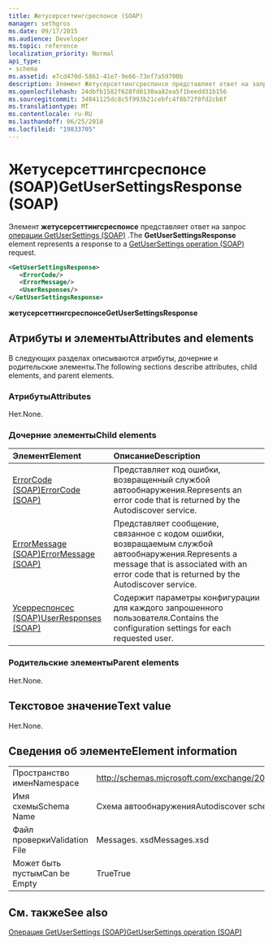 ```yaml
---
title: Жетусерсеттингсреспонсе (SOAP)
manager: sethgros
ms.date: 09/17/2015
ms.audience: Developer
ms.topic: reference
localization_priority: Normal
api_type:
- schema
ms.assetid: e7cd470d-5861-41e7-9e66-73ef7a59700b
description: Элемент Жетусерсеттингсреспонсе представляет ответ на запрос операции GetUserSettings (SOAP).
ms.openlocfilehash: 24dbfb1582f628fd0130aa82ea5f1beedd31b156
ms.sourcegitcommit: 34041125dc8c5f993b21cebfc4f8b72f0fd2cb6f
ms.translationtype: MT
ms.contentlocale: ru-RU
ms.lasthandoff: 06/25/2018
ms.locfileid: "19833705"
---
```

# <a name="getusersettingsresponse-soap"></a><span data-ttu-id="3d34a-103">Жетусерсеттингсреспонсе (SOAP)</span><span class="sxs-lookup"><span data-stu-id="3d34a-103">GetUserSettingsResponse (SOAP)</span></span>

<span data-ttu-id="3d34a-104">Элемент **жетусерсеттингсреспонсе** представляет ответ на запрос [операции GetUserSettings (SOAP)](getusersettings-operation-soap.md) .</span><span class="sxs-lookup"><span data-stu-id="3d34a-104">The **GetUserSettingsResponse** element represents a response to a [GetUserSettings operation (SOAP)](getusersettings-operation-soap.md) request.</span></span> 
  
```XML
<GetUserSettingsResponse>
   <ErrorCode/>
   <ErrorMessage/>
   <UserResponses/>
</GetUserSettingsResponse>
```

 <span data-ttu-id="3d34a-105">**жетусерсеттингсреспонсе**</span><span class="sxs-lookup"><span data-stu-id="3d34a-105">**GetUserSettingsResponse**</span></span>
## <a name="attributes-and-elements"></a><span data-ttu-id="3d34a-106">Атрибуты и элементы</span><span class="sxs-lookup"><span data-stu-id="3d34a-106">Attributes and elements</span></span>

<span data-ttu-id="3d34a-107">В следующих разделах описываются атрибуты, дочерние и родительские элементы.</span><span class="sxs-lookup"><span data-stu-id="3d34a-107">The following sections describe attributes, child elements, and parent elements.</span></span>
  
### <a name="attributes"></a><span data-ttu-id="3d34a-108">Атрибуты</span><span class="sxs-lookup"><span data-stu-id="3d34a-108">Attributes</span></span>

<span data-ttu-id="3d34a-109">Нет.</span><span class="sxs-lookup"><span data-stu-id="3d34a-109">None.</span></span>
  
### <a name="child-elements"></a><span data-ttu-id="3d34a-110">Дочерние элементы</span><span class="sxs-lookup"><span data-stu-id="3d34a-110">Child elements</span></span>

|<span data-ttu-id="3d34a-111">**Элемент**</span><span class="sxs-lookup"><span data-stu-id="3d34a-111">**Element**</span></span>|<span data-ttu-id="3d34a-112">**Описание**</span><span class="sxs-lookup"><span data-stu-id="3d34a-112">**Description**</span></span>|
|:-----|:-----|
|[<span data-ttu-id="3d34a-113">ErrorCode (SOAP)</span><span class="sxs-lookup"><span data-stu-id="3d34a-113">ErrorCode (SOAP)</span></span>](errorcode-soap.md) <br/> |<span data-ttu-id="3d34a-114">Представляет код ошибки, возвращенный службой автообнаружения.</span><span class="sxs-lookup"><span data-stu-id="3d34a-114">Represents an error code that is returned by the Autodiscover service.</span></span>  <br/> |
|[<span data-ttu-id="3d34a-115">ErrorMessage (SOAP)</span><span class="sxs-lookup"><span data-stu-id="3d34a-115">ErrorMessage (SOAP)</span></span>](errormessage-soap.md) <br/> |<span data-ttu-id="3d34a-116">Представляет сообщение, связанное с кодом ошибки, возвращаемым службой автообнаружения.</span><span class="sxs-lookup"><span data-stu-id="3d34a-116">Represents a message that is associated with an error code that is returned by the Autodiscover service.</span></span>  <br/> |
|[<span data-ttu-id="3d34a-117">Усерреспонсес (SOAP)</span><span class="sxs-lookup"><span data-stu-id="3d34a-117">UserResponses (SOAP)</span></span>](userresponses-soap.md) <br/> |<span data-ttu-id="3d34a-118">Содержит параметры конфигурации для каждого запрошенного пользователя.</span><span class="sxs-lookup"><span data-stu-id="3d34a-118">Contains the configuration settings for each requested user.</span></span>  <br/> |
   
### <a name="parent-elements"></a><span data-ttu-id="3d34a-119">Родительские элементы</span><span class="sxs-lookup"><span data-stu-id="3d34a-119">Parent elements</span></span>

<span data-ttu-id="3d34a-120">Нет.</span><span class="sxs-lookup"><span data-stu-id="3d34a-120">None.</span></span>
  
## <a name="text-value"></a><span data-ttu-id="3d34a-121">Текстовое значение</span><span class="sxs-lookup"><span data-stu-id="3d34a-121">Text value</span></span>

<span data-ttu-id="3d34a-122">Нет.</span><span class="sxs-lookup"><span data-stu-id="3d34a-122">None.</span></span>
  
## <a name="element-information"></a><span data-ttu-id="3d34a-123">Сведения об элементе</span><span class="sxs-lookup"><span data-stu-id="3d34a-123">Element information</span></span>

|||
|:-----|:-----|
|<span data-ttu-id="3d34a-124">Пространство имен</span><span class="sxs-lookup"><span data-stu-id="3d34a-124">Namespace</span></span>  <br/> |http://schemas.microsoft.com/exchange/2010/Autodiscover  <br/> |
|<span data-ttu-id="3d34a-125">Имя схемы</span><span class="sxs-lookup"><span data-stu-id="3d34a-125">Schema Name</span></span>  <br/> |<span data-ttu-id="3d34a-126">Схема автообнаружения</span><span class="sxs-lookup"><span data-stu-id="3d34a-126">Autodiscover schema</span></span>  <br/> |
|<span data-ttu-id="3d34a-127">Файл проверки</span><span class="sxs-lookup"><span data-stu-id="3d34a-127">Validation File</span></span>  <br/> |<span data-ttu-id="3d34a-128">Messages. xsd</span><span class="sxs-lookup"><span data-stu-id="3d34a-128">Messages.xsd</span></span>  <br/> |
|<span data-ttu-id="3d34a-129">Может быть пустым</span><span class="sxs-lookup"><span data-stu-id="3d34a-129">Can be Empty</span></span>  <br/> |<span data-ttu-id="3d34a-130">True</span><span class="sxs-lookup"><span data-stu-id="3d34a-130">True</span></span>  <br/> |
   
## <a name="see-also"></a><span data-ttu-id="3d34a-131">См. также</span><span class="sxs-lookup"><span data-stu-id="3d34a-131">See also</span></span>



[<span data-ttu-id="3d34a-132">Операция GetUserSettings (SOAP)</span><span class="sxs-lookup"><span data-stu-id="3d34a-132">GetUserSettings operation (SOAP)</span></span>](getusersettings-operation-soap.md)

